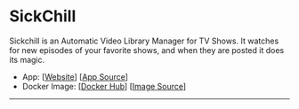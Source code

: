 # SickChill

Sickchill is an Automatic Video Library Manager for TV Shows. It watches for new episodes of your favorite shows, and when they are posted it does its magic.

- App: [[Website](https://github.com/SickChill/SickChill)] [[App Source](https://github.com/linuxserver/docker-sickchill)]
- Docker Image: [[Docker Hub](https://hub.docker.com/)] [[Image Source](https://hub.docker.com/r/linuxserver/sickchill)]

---